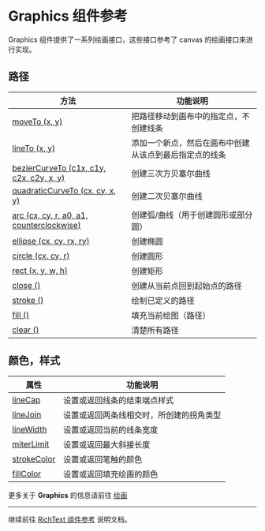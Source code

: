 # Graphics 组件参考

Graphics 组件提供了一系列绘画接口，这些接口参考了 canvas 的绘画接口来进行实现。

## 路径

| 方法 |   功能说明
| -------------- | ----------- |
| [moveTo (x, y)](../graphics/moveTo.md)  | 把路径移动到画布中的指定点，不创建线条
| [lineTo (x, y)](../graphics/lineTo.md) | 添加一个新点，然后在画布中创建从该点到最后指定点的线条
| [bezierCurveTo (c1x, c1y, c2x, c2y, x, y)](../graphics/bezierCurveTo.md) | 创建三次方贝塞尔曲线
| [quadraticCurveTo (cx, cy, x, y)](../graphics/quadraticCurveTo.md) | 创建二次贝塞尔曲线
| [arc (cx, cy, r, a0, a1, counterclockwise)](../graphics/arc.md) | 创建弧/曲线（用于创建圆形或部分圆）
| [ellipse (cx, cy, rx, ry)](../graphics/ellipse.md) | 创建椭圆
| [circle (cx, cy, r)](../graphics/circle.md) | 创建圆形
| [rect (x, y, w, h)](../graphics/rect.md) | 创建矩形
| [close ()](../graphics/close.md) | 创建从当前点回到起始点的路径
| [stroke ()](../graphics/stroke.md) | 绘制已定义的路径
| [fill ()](../graphics/fill.md) | 填充当前绘图（路径）
| [clear ()](../graphics/clear.md) | 清楚所有路径

## 颜色，样式

| 属性 |   功能说明
| -------------- | ----------- |
| [lineCap](../graphics/lineCap.md) | 设置或返回线条的结束端点样式
| [lineJoin](../graphics/lineJoin.md) | 设置或返回两条线相交时，所创建的拐角类型
| [lineWidth](../graphics/lineWidth.md) | 设置或返回当前的线条宽度
| [miterLimit](../graphics/miterLimit.md) | 设置或返回最大斜接长度
| [strokeColor](../graphics/strokeColor.md) | 设置或返回笔触的颜色
| [fillColor](../graphics/fillColor.md) | 设置或返回填充绘画的颜色

更多关于 **Graphics** 的信息请前往 [绘画](../graphics/index.md)

<hr>

继续前往 [RichText 组件参考](richtext.md) 说明文档。
